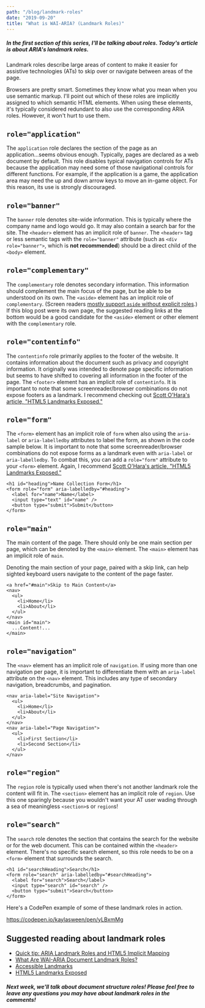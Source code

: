 ```yaml
---
path: "/blog/landmark-roles"
date: "2019-09-20"
title: "What is WAI-ARIA? (Landmark Roles)"
---
```


##### In the first section of this series, I'll be talking about roles. Today's article is about ARIA's landmark roles.

Landmark roles describe large areas of content to make it easier for assistive technologies (ATs) to skip over or navigate between areas of the page. 

Browsers are pretty smart. Sometimes they know what you mean when you use semantic markup. I'll point out which of these roles are implicitly assigned to which semantic HTML elements. When using these elements, it's typically considered redundant to also use the corresponding ARIA roles. However, it won't hurt to use them.

## <code>role="application"</code>
The <code>application</code> role declares the section of the page as an application...seems obvious enough. Typically, pages are declared as a web document by default. This role disables typical navigation controls for ATs because the application may need some of those navigational controls for different functions. For example, if the application is a game, the application area may need the up and down arrow keys to move an in-game object. For this reason, its use is strongly discouraged.

## <code>role="banner"</code>
The <code>banner</code> role denotes site-wide information. This is typically where the company name and logo would go. It may also contain a search bar for the site. The <code>&lt;header&gt;</code> element has an implicit role of <code>banner</code>. The <code>&lt;header&gt;</code> tag or less semantic tags with the <code>role="banner"</code> attribute  (such as <code>&lt;div role="banner"&gt;</code>, which is **not recommended**) should be a direct child of the <code>&lt;body&gt;</code> element.

## <code>role="complementary"</code>
The <code>complementary</code> role denotes secondary information. This information should complement the main focus of the page, but be able to be understood on its own. The <code>&lt;aside&gt;</code> element has an implicit role of <code>complementary</code>. (Screen readers <a href="https://www.scottohara.me/blog/2019/04/05/landmarks-exposed.html#testing-nvda-with-ie11-edge-firefox-and-chrome">mostly support <code>aside</code> without explicit roles</a>.) If this blog post were its own page, the suggested reading links at the bottom would be a good candidate for the <code>&lt;aside&gt;</code> element or other element with the <code>complementary</code> role. 

## <code>role="contentinfo"</code>
The <code>contentinfo</code> role primarily applies to the footer of the website. It contains information about the document such as privacy and copyright information. It originally was intended to denote page specific information but seems to have shifted to covering all information in the footer of the page. The <code>&lt;footer&gt;</code> element has an implicit role of <code>contentinfo</code>. It is important to note that some screenreader/browser combinations do not expose footers as a landmark. I recommend checking out <a href="https://www.scottohara.me/blog/2019/04/05/landmarks-exposed.html">Scott O'Hara's article, "HTML5 Landmarks Exposed."</a>

## <code>role="form"</code>
The <code>&lt;form&gt;</code> element has an implicit role of <code>form</code> when also using the <code>aria-label</code> or <code>aria-labelledby</code> attributes to label the form, as shown in the code sample below. It is important to note that some screenreader/browser combinations do not expose forms as a landmark even with <code>aria-label</code> or <code>aria-labelledby</code>. To combat this, you can add a <code>role="form"</code> attribute to your <code>&lt;form&gt;</code> element. Again, I recommend <a href="https://www.scottohara.me/blog/2019/04/05/landmarks-exposed.html">Scott O'Hara's article, "HTML5 Landmarks Exposed."</a>

<pre><code>&lt;h1 id="heading"&gt;Name Collection Form&lt;/h1&gt;
&lt;form role="form" aria-labelledby="#heading"&gt;
  &lt;label for="name"&gt;Name&lt;/label&gt;
  &lt;input type="text" id="name" /&gt;
  &lt;button type="submit"&gt;Submit&lt;/button&gt;
&lt;/form&gt;</code></pre>

## <code>role="main"</code>
The main content of the page. There should only be one main section per page, which can be denoted by the <code>&lt;main&gt;</code> element. The <code>&lt;main&gt;</code> element has an implicit role of <code>main</code>. 

Denoting the main section of your page, paired with a skip link, can help sighted keyboard users navigate to the content of the page faster. 

<pre><code>&lt;a href="#main"&gt;Skip to Main Content&lt;/a&gt;
&lt;nav&gt;
  &lt;ul&gt;
    &lt;li&gt;Home&lt;/li&gt;
    &lt;li&gt;About&lt;/li&gt;
  &lt;/ul&gt;
&lt;/nav&gt;
&lt;main id="main"&gt;
  ...Content!...
&lt;/main&gt;</code></pre>

## <code>role="navigation"</code>
The <code>&lt;nav&gt;</code> element has an implicit role of <code>navigation</code>. If using more than one navigation per page, it is important to differentiate them with an <code>aria-label</code> attribute on the <code>&lt;nav&gt;</code> element. This includes any type of secondary navigation, breadcrumbs, and pagination.

<pre><code>&lt;nav aria-label="Site Navigation"&gt;
  &lt;ul&gt;
    &lt;li&gt;Home&lt;/li&gt;
    &lt;li&gt;About&lt;/li&gt;
  &lt;/ul&gt;
&lt;/nav&gt;
&lt;nav aria-label="Page Navigation"&gt;
  &lt;ul&gt;
    &lt;li&gt;First Section&lt;/li&gt;
    &lt;li&gt;Second Section&lt;/li&gt;
  &lt;/ul&gt;
&lt;/nav&gt;</code></pre>

## <code>role="region"</code>
The <code>region</code> role is typically used when there's not another landmark role the content will fit in. The <code>&lt;section&gt;</code> element has an implicit role of <code>region</code>. Use this one sparingly because you wouldn't want your AT user wading through a sea of meaningless <code>&lt;section&gt;</code>s or <code>region</code>s!

## <code>role="search"</code>
The <code>search</code> role denotes the section that contains the search for the website or for the web document. This can be contained within the <code>&lt;header&gt;</code> element. There's no specific search element, so this role needs to be on a <code>&lt;form&gt;</code> element that surrounds the search.

<pre><code>&lt;h1 id="searchHeading"&gt;Search&lt;/h1&gt;
&lt;form role="search" aria-labelledby="#searchHeading"&gt;
  &lt;label for="search"&gt;Search&lt;/label&gt;
  &lt;input type="search" id="search" /&gt;
  &lt;button type="submit"&gt;Search&lt;/button&gt;
&lt;/form&gt;</code></pre>


Here's a CodePen example of some of these landmark roles in action.

https://codepen.io/kaylasween/pen/yLBxmMg

## Suggested reading about landmark roles
* <a href="https://a11yproject.com/posts/aria-landmark-roles/">Quick tip: ARIA Landmark Roles and HTML5 Implicit Mapping</a>
* <a href="https://www.nomensa.com/blog/2010/what-are-wai-aria-document-landmark-roles">What Are WAI-ARIA Document Landmark Roles?</a>
* <a href="https://www.scottohara.me/blog/2018/03/03/landmarks.html">Accessible Landmarks</a>
* <a href="https://www.scottohara.me/blog/2019/04/05/landmarks-exposed.html">HTML5 Landmarks Exposed</a>

##### Next week, we'll talk about document structure roles! Please feel free to leave any questions you may have about landmark roles in the comments!